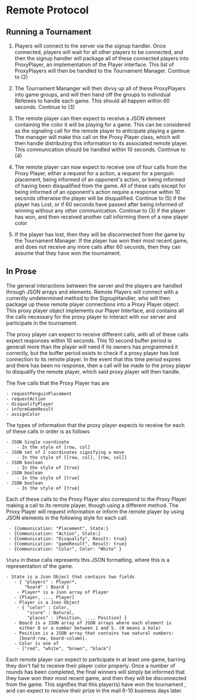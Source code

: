 # Remote Protocol
## Running a Tournament

1. Players will connect to the server via the signup handler. Once
 connected, players will wait for all other players to be connected, and then
  the signup handler will package all of these connected players into
   ProxyPlayer, an implementation of the Player interface. This list of
    ProxyPlayers will then be handled to the Tournament Manager. Continue to (2)

2. The Tournament Mananger will then divvy up all of these ProxyPlayers into
 game groups, and will then hand off the groups to individual Referees to
  handle each game. This should all happen within 60 seconds. Continue to (3)

3. The remote player can then expect to receive a JSON element containing the
 color it will be playing for a game. This can be considered as the signaling
  call for the remote player to anticipate playing a game.
  The manager will make this call
  on the Proxy Player class, which will then handle distributing this
   information to its associated remote player. This communication should be
    handled within 10 seconds. Continue to (4)
    
4. The remote player can now expect to receive one of four calls from the
 Proxy Player, either a request for a action,  a request for a penguin
  placement, being informed of an opponent's action, or being informed of having
   been disqualified from the
    game. All of these calls except for being informed of an opponent's action
     require a response within 10 seconds otherwise the player will be
      disqualified. Continue to (5) if the player has Lost, or if 60 seconds
       have passed after being informed of winning without any other
        communication. Continue to (3) if the player has won, and then
         received another call informing them of a new player color
      
5. If the player has lost, then they will be disconnected from the
 game by the Tournament Manager. If
  the player has won their most recent game, and does not receive any more
   calls after 60 seconds, then they can assume that they have won the
    tournament. 
    
## In Prose

The general interactions between the server and the players are handled
 through JSON arrays and elements. Remote Players will connect with a
  currently undetermined method to the SignupHandler, who will then package
   up these remote player connections into a Proxy Player object. This proxy
    player object implements our Player Interface, and contains all the
     calls necessary for the proxy player to interact with our server and
      participate in the tournament.

The proxy player can expect to receive different calls, with all of these
 calls expect responses within 10 seconds. This 10 second buffer period is
  generall more than the player will need if its owners has programmed it
   correctly, but the buffer period exists to check if a proxy player has
    lost connection to its remote player. In the event that this time period
     expires and there has been no response, then a call will be made to the
      proxy player to disqualify the remote player, which said proxy player
       will then handle. 
       
The five calls that the Proxy Player has are
    
    - requestPenguinPlacement
    - requestAction
    - disqualifyPlayer
    - informGameResult
    - assignColor
    
The types of information that the proxy player expects to receive for each of
 these calls in order is as
 follows
 
    - JSON Single coordinate
        - In the style of [row, col]
    - JSON set of 2 coordinates signifying a move
        - In the style of [[row, col], [row, col]]
    - JSON boolean
        - In the style of [true]
    - JSON boolean
        - In the style of [true]
    - JSON boolean
        - In the style of [true]
        
Each of these calls to the Proxy Player also correspond to the Proxy Player
 making a call to its remote player, though using a different method. The
  Proxy Player will request information or inform the remote player by using
   JSON elements in the following style for each call. 
   ```
    - {Communication: "Placement", State:}
    - {Communication: "Action", State:}
    - {Communication: "Disqualify", Result: true}
    - {Communication: "gameResult", Result: true}
    - {Communication: "Color", Color: "White" }
   ```
`State` in these calls represents this JSON formatting, where this is a
 representation of the game.
```
- State is a Json Object that contains two fields
   - { "players" : Player*,
       "board" : Board }
    - Player* is a Json array of Player
   - [Player, ..., Player]
   - Player is a Json Object
    - { "color" : Color,
        "score" : Natural,
        "places" : [Position, ..., Position] }
   - Board is a JSON array of JSON arrays where each element is
     either 0 or a number between 1 and 5. (0 means a hole)
   - Position is a JSON array that contains two natural numbers:
     [board-row, board-column].
   - Color is one of
    - ["red", "white", "brown", "black"]
  ```
  
Each remote player can expect to participate in at least one game, barring
 they don't fail to receive their player color properly. Once a number of
  rounds has been completed, the final winners will simply be informed that
   they have won their most recent game, and then they will be disconnected
    from the game. This signifies that this player(s) have won the tournament
    , and can expect to receive their prize in the mail 6-10 business days
     later.